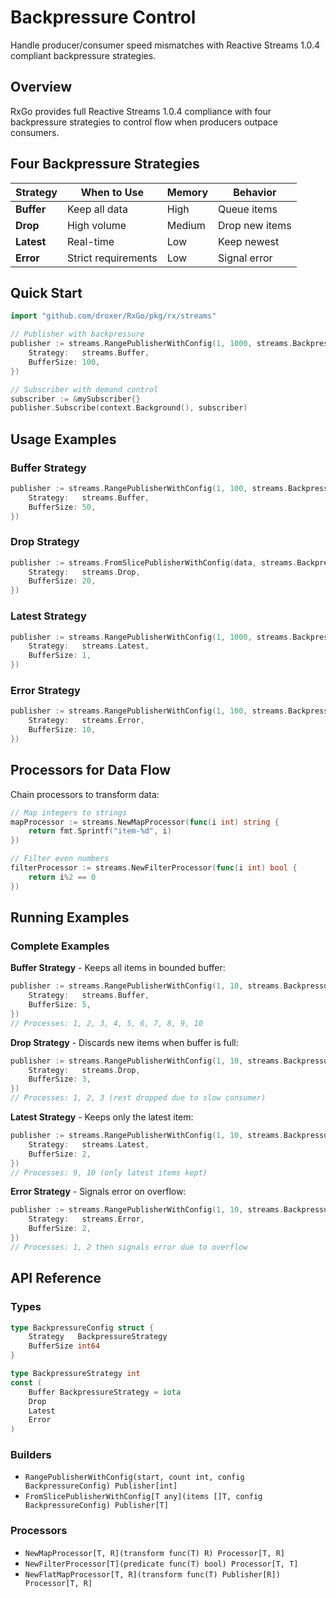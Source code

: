 # Backpressure Control

Handle producer/consumer speed mismatches with Reactive Streams 1.0.4 compliant backpressure strategies.

## Overview

RxGo provides full Reactive Streams 1.0.4 compliance with four backpressure strategies to control flow when producers outpace consumers.

## Four Backpressure Strategies

| Strategy | When to Use | Memory | Behavior |
|----------|-------------|--------|----------|
| **Buffer** | Keep all data | High | Queue items |
| **Drop** | High volume | Medium | Drop new items |
| **Latest** | Real-time | Low | Keep newest |
| **Error** | Strict requirements | Low | Signal error |

## Quick Start

```go
import "github.com/droxer/RxGo/pkg/rx/streams"

// Publisher with backpressure
publisher := streams.RangePublisherWithConfig(1, 1000, streams.BackpressureConfig{
    Strategy:   streams.Buffer,
    BufferSize: 100,
})

// Subscriber with demand control
subscriber := &mySubscriber{}
publisher.Subscribe(context.Background(), subscriber)
```

## Usage Examples

### Buffer Strategy
```go
publisher := streams.RangePublisherWithConfig(1, 100, streams.BackpressureConfig{
    Strategy:   streams.Buffer,
    BufferSize: 50,
})
```

### Drop Strategy
```go
publisher := streams.FromSlicePublisherWithConfig(data, streams.BackpressureConfig{
    Strategy:   streams.Drop,
    BufferSize: 20,
})
```

### Latest Strategy
```go
publisher := streams.RangePublisherWithConfig(1, 1000, streams.BackpressureConfig{
    Strategy:   streams.Latest,
    BufferSize: 1,
})
```

### Error Strategy
```go
publisher := streams.RangePublisherWithConfig(1, 100, streams.BackpressureConfig{
    Strategy:   streams.Error,
    BufferSize: 10,
})
```

## Processors for Data Flow

Chain processors to transform data:

```go
// Map integers to strings
mapProcessor := streams.NewMapProcessor(func(i int) string {
    return fmt.Sprintf("item-%d", i)
})

// Filter even numbers
filterProcessor := streams.NewFilterProcessor(func(i int) bool {
    return i%2 == 0
})
```

## Running Examples

### Complete Examples

**Buffer Strategy** - Keeps all items in bounded buffer:
```go
publisher := streams.RangePublisherWithConfig(1, 10, streams.BackpressureConfig{
    Strategy:   streams.Buffer,
    BufferSize: 5,
})
// Processes: 1, 2, 3, 4, 5, 6, 7, 8, 9, 10
```

**Drop Strategy** - Discards new items when buffer is full:
```go
publisher := streams.RangePublisherWithConfig(1, 10, streams.BackpressureConfig{
    Strategy:   streams.Drop,
    BufferSize: 3,
})
// Processes: 1, 2, 3 (rest dropped due to slow consumer)
```

**Latest Strategy** - Keeps only the latest item:
```go
publisher := streams.RangePublisherWithConfig(1, 10, streams.BackpressureConfig{
    Strategy:   streams.Latest,
    BufferSize: 2,
})
// Processes: 9, 10 (only latest items kept)
```

**Error Strategy** - Signals error on overflow:
```go
publisher := streams.RangePublisherWithConfig(1, 10, streams.BackpressureConfig{
    Strategy:   streams.Error,
    BufferSize: 2,
})
// Processes: 1, 2 then signals error due to overflow
```

## API Reference

### Types
```go
type BackpressureConfig struct {
    Strategy   BackpressureStrategy
    BufferSize int64
}

type BackpressureStrategy int
const (
    Buffer BackpressureStrategy = iota
    Drop
    Latest
    Error
)
```

### Builders
- `RangePublisherWithConfig(start, count int, config BackpressureConfig) Publisher[int]`
- `FromSlicePublisherWithConfig[T any](items []T, config BackpressureConfig) Publisher[T]`

### Processors
- `NewMapProcessor[T, R](transform func(T) R) Processor[T, R]`
- `NewFilterProcessor[T](predicate func(T) bool) Processor[T, T]`
- `NewFlatMapProcessor[T, R](transform func(T) Publisher[R]) Processor[T, R]`